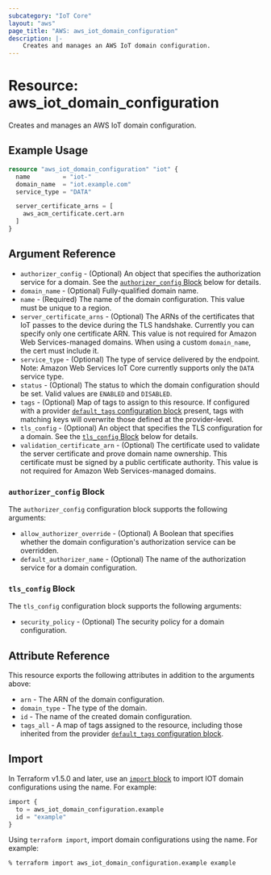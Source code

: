 ```yaml
---
subcategory: "IoT Core"
layout: "aws"
page_title: "AWS: aws_iot_domain_configuration"
description: |-
    Creates and manages an AWS IoT domain configuration.
---
```


# Resource: aws_iot_domain_configuration

Creates and manages an AWS IoT domain configuration.

## Example Usage

```terraform
resource "aws_iot_domain_configuration" "iot" {
  name         = "iot-"
  domain_name  = "iot.example.com"
  service_type = "DATA"

  server_certificate_arns = [
    aws_acm_certificate.cert.arn
  ]
}
```

## Argument Reference

* `authorizer_config` - (Optional) An object that specifies the authorization service for a domain. See the [`authorizer_config` Block](#authorizer_config-block) below for details.
* `domain_name` - (Optional) Fully-qualified domain name.
* `name` - (Required) The name of the domain configuration. This value must be unique to a region.
* `server_certificate_arns` - (Optional) The ARNs of the certificates that IoT passes to the device during the TLS handshake. Currently you can specify only one certificate ARN. This value is not required for Amazon Web Services-managed domains. When using a custom `domain_name`, the cert must include it.
* `service_type` - (Optional) The type of service delivered by the endpoint. Note: Amazon Web Services IoT Core currently supports only the `DATA` service type.
* `status` - (Optional) The status to which the domain configuration should be set. Valid values are `ENABLED` and `DISABLED`.
* `tags` - (Optional) Map of tags to assign to this resource. If configured with a provider [`default_tags` configuration block](https://www.terraform.io/docs/providers/aws/index.html#default_tags-configuration-block) present, tags with matching keys will overwrite those defined at the provider-level.
* `tls_config` - (Optional) An object that specifies the TLS configuration for a domain. See the [`tls_config` Block](#tls_config-block) below for details.
* `validation_certificate_arn` - (Optional) The certificate used to validate the server certificate and prove domain name ownership. This certificate must be signed by a public certificate authority. This value is not required for Amazon Web Services-managed domains.

### `authorizer_config` Block

The `authorizer_config` configuration block supports the following arguments:

* `allow_authorizer_override` - (Optional) A Boolean that specifies whether the domain configuration's authorization service can be overridden.
* `default_authorizer_name` - (Optional) The name of the authorization service for a domain configuration.

### `tls_config` Block

The `tls_config` configuration block supports the following arguments:

* `security_policy` - (Optional) The security policy for a domain configuration.

## Attribute Reference

This resource exports the following attributes in addition to the arguments above:

* `arn` - The ARN of the domain configuration.
* `domain_type` - The type of the domain.
* `id` - The name of the created domain configuration.
* `tags_all` - A map of tags assigned to the resource, including those inherited from the provider [`default_tags` configuration block](https://www.terraform.io/docs/providers/aws/index.html#default_tags-configuration-block).

## Import

In Terraform v1.5.0 and later, use an [`import` block](https://developer.hashicorp.com/terraform/language/import) to import IOT domain configurations using the name. For example:

```terraform
import {
  to = aws_iot_domain_configuration.example
  id = "example"
}
```

Using `terraform import`, import domain configurations using the name. For example:

```console
% terraform import aws_iot_domain_configuration.example example
```
